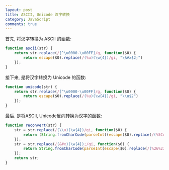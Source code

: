 ```yaml
---
layout: post
title: ASCII, Unicode 汉字转换
category: JavaScript
comments: true
---
```


首先, 将汉字转换为 ASCII 的函数:

``` js
function ascii(str) {
    return str.replace(/[^\u0000-\u00FF]/g, function($0) {
        return escape($0).replace(/(%u)(\w{4})/gi, "\&#x$2;")
    });
}
```



接下来, 是将汉字转换为 Unicode 的函数:

``` js
function unicode(str) {
    return str.replace(/[^\u0000-\u00FF]/g, function($0) {
        return escape($0).replace(/(%u)(\w{4})/gi, "\\u$2")
    });
}
```

最后. 是将ASCII, Unicode反向转换为汉字的函数:

``` js
function reconvert(str) {
    str = str.replace(/(\\u)(\w{4})/gi, function($0) {
        return (String.fromCharCode(parseInt((escape($0).replace(/(%5Cu)(\w{4})/g, "$2")), 16)));
    });
    str = str.replace(/(&#x)(\w{4});/gi, function($0) {
        return String.fromCharCode(parseInt(escape($0).replace(/(%26%23x)(\w{4})(%3B)/g, "$2"), 16));
    });
    return str;
}
```
